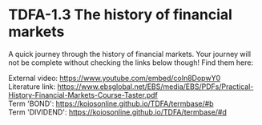 # TDFA-1.3 The history of financial markets
A quick journey through the history of financial markets. Your journey will not be complete without checking the links below though! Find them here:

External video: https://www.youtube.com/embed/coIn8DopwY0  
Literature link: https://www.ebsglobal.net/EBS/media/EBS/PDFs/Practical-History-Financial-Markets-Course-Taster.pdf  
Term 'BOND': https://koiosonline.github.io/TDFA/termbase/#b  
Term 'DIVIDEND':  https://koiosonline.github.io/TDFA/termbase/#d  


